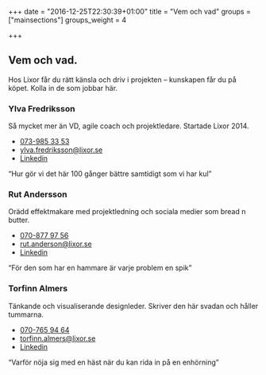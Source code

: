 +++
date = "2016-12-25T22:30:39+01:00"
title = "Vem och vad"
groups = ["mainsections"]
groups_weight = 4

+++

## Vem och vad.
Hos Lixor får du rätt känsla och driv i projekten – kunskapen får du på köpet.
Kolla in de som jobbar här.
<!--more-->

### Ylva Fredriksson
Så mycket mer än VD, agile coach och projektledare. Startade Lixor 2014.

* [073-985 33 53](tel:+46739853353)
* [ylva.fredriksson@lixor.se](mailto:ylva.fredriksson@lixor.se)
* [Linkedin](https://se.linkedin.com/in/ylvafredriksson)

“Hur gör vi det här 100 gånger bättre samtidigt som vi har kul”

### Rut Andersson
Orädd effektmakare med projektledning och sociala medier som bread n butter.

* [070-877 97 56](tel:+46708779756)
* [rut.anderson@lixor.se](mailto:rut.anderson@lixor.se)
* [Linkedin](https://se.linkedin.com/in/rutanderson)

“För den som har en hammare är varje problem en spik”

### Torfinn Almers
Tänkande och visualiserande designleder. Skriver den här svadan och håller tummarna.

* [070-765 94 64](tel:+46707659464)
* [torfinn.almers@lixor.se](mailto:torfinn.almers@lixor.se)
* [Linkedin](https://se.linkedin.com/in/torfinn)

“Varför nöja sig med en häst när du kan rida in på en enhörning”
